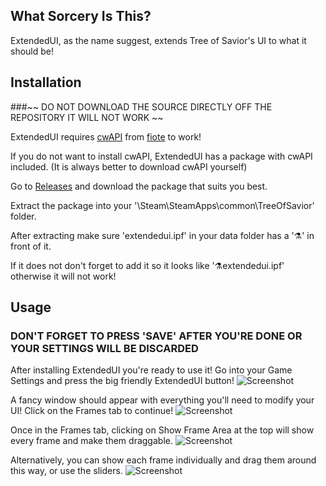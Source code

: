 


## What Sorcery Is This?

ExtendedUI, as the name suggest, extends Tree of Savior's UI to what it should be!

## Installation

###~~ DO NOT DOWNLOAD THE SOURCE DIRECTLY OFF THE REPOSITORY IT WILL NOT WORK ~~

ExtendedUI requires [cwAPI](https://github.com/fiote/treeofsavior-addons) from [fiote](https://github.com/fiote/) to work!

If you do not want to install cwAPI, ExtendedUI has a package with cwAPI included. (It is always better to download cwAPI yourself)

Go to [Releases](https://github.com/MizukiBelhi/ExtendedUI/release/bin/) and download the package that suits you best.

Extract the package into your '\Steam\SteamApps\common\TreeOfSavior\' folder.

After extracting make sure 'extendedui.ipf' in your data folder has a '⚗' in front of it.

If it does not don't forget to add it so it looks like '⚗extendedui.ipf' otherwise it will not work!

## Usage
### DON'T FORGET TO PRESS 'SAVE' AFTER YOU'RE DONE OR YOUR SETTINGS WILL BE DISCARDED
After installing ExtendedUI you're ready to use it!
Go into your Game Settings and press the big friendly ExtendedUI button!
![Screenshot](http://pandadesigns.web44.net/extendedui/options.png)

A fancy window should appear with everything you'll need to modify your UI!
Click on the Frames tab to continue!
![Screenshot](http://pandadesigns.web44.net/extendedui/1-1.png)

Once in the Frames tab, clicking on Show Frame Area at the top will show every frame and make them draggable.
![Screenshot](http://pandadesigns.web44.net/extendedui/all.jpg)

Alternatively, you can show each frame individually and drag them around this way, or use the sliders.
![Screenshot](http://pandadesigns.web44.net/extendedui/2-1.jpg)

